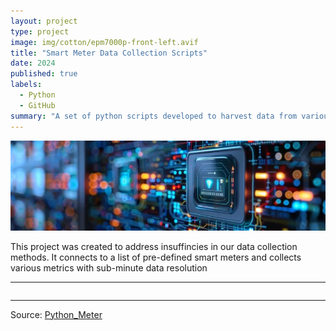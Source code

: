```yaml
---
layout: project
type: project
image: img/cotton/epm7000p-front-left.avif
title: "Smart Meter Data Collection Scripts"
date: 2024
published: true
labels:
  - Python
  - GitHub
summary: "A set of python scripts developed to harvest data from various electrical meters."
---
```


<img class="img-fluid" src="../img/cotton/bannerMeter.webp">

This project was created to address insuffincies in our data collection methods. It connects to a list of pre-defined smart meters and collects various metrics with sub-minute data resolution


<hr>

<pre>
</pre>

<hr>

Source: <a href="https://github.com/Campus-Energy/Python_Meter"><i class="large github icon "></i>Python_Meter</a>
